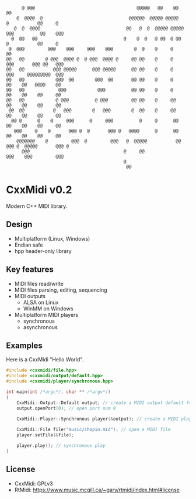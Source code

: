 ```
      @ @@@                                       @@@@@   @@    @@                @@            
    @  @@@@  @                                 @@@@@@  @@@@@ @@@@@     @           @@     @     
   @  @  @@@@                                 @@   @  @  @@@@@ @@@@@  @@@          @@    @@@    
  @  @@   @@                                 @    @  @   @ @@  @ @@    @           @@     @     
 @  @@@         @@@    @@@     @@@    @@@        @  @    @     @                   @@           
@@   @@        @ @@@  @@@@ @  @ @@@  @@@@ @     @@ @@    @     @     @@@       @@@ @@   @@@     
@@   @@           @@@ @@@@@      @@@ @@@@@      @@ @@    @     @      @@@     @@@@@@@@@  @@@    
@@   @@            @@@  @@        @@@  @@       @@ @@    @     @       @@    @@   @@@@    @@    
@@   @@             @@@            @@@          @@ @@    @     @       @@    @@    @@     @@    
@@   @@            @ @@@          @ @@@         @@ @@    @     @@      @@    @@    @@     @@    
 @@  @@           @   @@@        @   @@@        @  @@    @     @@      @@    @@    @@     @@    
  @@ @      @    @     @@@      @     @@@          @     @      @@     @@    @@    @@     @@    
   @@@     @    @       @@@ @  @       @@@ @   @@@@      @      @@     @@    @@    @@     @@    
    @@@@@@@    @         @@@  @         @@@   @  @@@@@           @@    @@@ @  @@@@@       @@@ @ 
      @@@                                    @     @@                   @@@    @@@         @@@  
                                             @                                                  
                                              @@                                                
```

# CxxMidi v0.2

Modern C++ MIDI library.

## Design
* Multiplatform (Linux, Windows)
* Endian safe
* hpp header-only library

## Key features
* MIDI files read/write
* MIDI files parsing, editing, sequencing
* MIDI outputs
  * ALSA on Linux
  * WinMM on Windows
* Multiplatform MIDI players
  * synchronous
  * asynchronous

## Examples

Here is a CxxMidi "Hello World".
``` cpp
#include <cxxmidi/file.hpp>
#include <cxxmidi/output/default.hpp>
#include <cxxmidi/player/synchronous.hpp>

int main(int /*argc*/, char ** /*argv*/)
{
    CxxMidi::Output::Default output; // create a MIDI output default for the OS
    output.openPort(0); // open port num 0
    
    CxxMidi::Player::Synchronous player(&output); // create a MIDI player

    CxxMidi::File file("music/chopin.mid"); // open a MIDI file
    player.setFile(&file);

    player.play(); // synchronous play
}

```

## License
* CxxMidi: GPLv3
* RtMidi: https://www.music.mcgill.ca/~gary/rtmidi/index.html#license 
